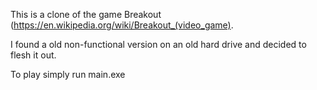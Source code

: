 This is a clone of the game Breakout (https://en.wikipedia.org/wiki/Breakout_(video_game).  

I found a old non-functional version on an old hard drive and decided to flesh it out.

To play simply run main.exe
